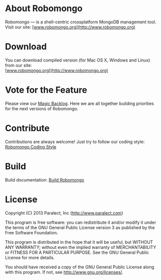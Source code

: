 About Robomongo
===============

Robomongo &mdash; is a shell-centric crossplatform MongoDB management tool. <br />
Visit our site: [www.robomongo.org](http://www.robomongo.org)

Download
========

You can download compiled version (for Mac OS X, Windows and Linux) from our site:<br />
[www.robomongo.org](http://www.robomongo.org)

Vote for the Feature
====================
Please view our [Magic Backlog](http://robomongo.org/backlog). Here we are all together 
building priorities for the next versions of Robomongo.

Contribute
==========
Contributions are always welcome! Just try to follow our coding style: [Robomongo Coding Style](https://github.com/paralect/robomongo/wiki/Robomongo-Coding-Style)

Build
=====

Build documentation: [Build Robomongo](https://github.com/paralect/robomongo/wiki/Build-Robomongo)

License
=======

Copyright (C) 2013 Paralect, Inc (http://www.paralect.com)

This program is free software: you can redistribute it and/or modify
it under the terms of the GNU General Public License version 3 as 
published by the Free Software Foundation.

This program is distributed in the hope that it will be useful,
but WITHOUT ANY WARRANTY; without even the implied warranty of
MERCHANTABILITY or FITNESS FOR A PARTICULAR PURPOSE.  See the
GNU General Public License for more details.

You should have received a copy of the GNU General Public License
along with this program. If not, see <http://www.gnu.org/licenses/>.
